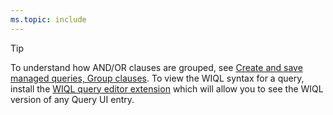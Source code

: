 ```yaml
---
ms.topic: include
---
```


> [!TIP]  
> To understand how AND/OR clauses are grouped, see [Create and save managed queries, Group clauses](/azure/devops/boards/queries/using-queries#group-clauses). To view the WIQL syntax for a query, install the [WIQL query editor extension](https://marketplace.visualstudio.com/items?itemName=ottostreifel.wiql-editor) which will allow you to see the WIQL version of any Query UI entry.